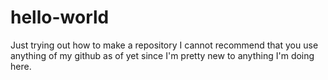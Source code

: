 # hello-world
Just trying out how to make a repository
I cannot recommend that you use anything of my github as of yet since I'm pretty new to anything I'm doing here.
